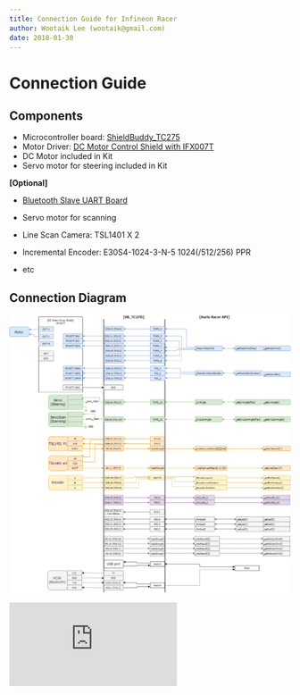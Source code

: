 ```yaml
---
title: Connection Guide for Infineon Racer
author: Wootaik Lee (wootaik@gmail.com)  
date: 2018-01-30
---
```

# Connection Guide

## Components
*   Microcontroller board: [ShieldBuddy_TC275](http://www.hitex.co.uk/embedded-technology/hardware/boards-modules/embedded-modules-by-processor/hitex-shieldbuddy-tc275/)
*   Motor Driver: [DC Motor Control Shield with IFX007T](https://www.infineon.com/cms/en/product/evaluation-boards/bldc-shield_ifx007t/)
*   DC Motor included in Kit
*   Servo motor for steering included in Kit

**[Optional]**

* [Bluetooth Slave UART Board](http://eleparts.co.kr/goods/view?no=3250018)

* Servo motor for scanning

* Line Scan Camera: TSL1401 X 2

* Incremental Encoder: E30S4-1024-3-N-5 1024(/512/256) PPR

* etc


## Connection Diagram
![ConnectionDiagram](images/ConnectionGuide_Connection_SB_TC27D.png)

[![Analytics](https://ga-beacon.appspot.com/UA-137501847-1/AurixRacer/docs/ConnectionGuide.md?pixel)](https://github.com/realsosy/aurixracer)
